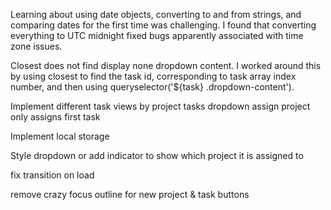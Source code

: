 Learning about using date objects, converting to and from strings, and
comparing dates for the first time was challenging. I found that converting 
everything to UTC midnight fixed bugs apparently associated with time zone issues.

Closest does not find display none dropdown content. I worked around this by
using closest to find the task id, corresponding to task array index number, and
then using queryselector('${task} .dropdown-content').

Implement different task views by project
    tasks dropdown assign project only assigns first task

Implement local storage

Style dropdown or add indicator to show which project it is assigned to

fix transition on load

remove crazy focus outline for new project & task buttons

